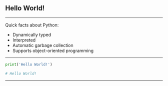 ## Hello World!

---

Quick facts about Python:

- Dynamically typed
- Interpreted
- Automatic garbage collection
- Supports object-oriented programming

---

```python
print('Hello World!')

# Hello World!

```

---

